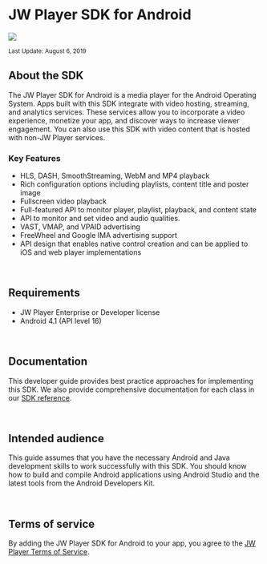 # JW Player SDK for Android

<img src="https://img.shields.io/badge/SDK-Android%20v3-0AAC29.svg?logo=android">

<sup>Last Update: August 6, 2019

## About the SDK

The JW Player SDK for Android is a media player for the Android Operating System. Apps built with this SDK integrate with video hosting, streaming, and analytics services. These services allow you to incorporate a video experience, monetize your app, and discover ways to increase viewer engagement. You can also use this SDK with video content that is hosted with non-JW Player services.

### Key Features

* HLS, DASH, SmoothStreaming, WebM and MP4 playback
* Rich configuration options including playlists, content title and poster image
* Fullscreen video playback
* Full-featured API to monitor player, playlist, playback, and content state
* API to monitor and set video and audio qualities.
* VAST, VMAP, and VPAID advertising
* FreeWheel and Google IMA advertising support
* API design that enables native control creation and can be applied to iOS and web player implementations 

<br/>

## Requirements

* JW Player Enterprise or Developer license
* Android 4.1 (API level 16)

<br/>

## Documentation

This developer guide provides best practice approaches for implementing this SDK. We also provide comprehensive documentation for each class in our [SDK reference](https://developer.jwplayer.com/sdk/android/reference/). 

<br/>

## Intended audience

This guide assumes that you have the necessary Android and Java development skills to work successfully with this SDK. You should know how to build and compile Android applications using Android Studio and the latest tools from the Android Developers Kit.

<br/>

## Terms of service

By adding the JW Player SDK for Android to your app, you agree to the [JW Player Terms of Service](https://www.jwplayer.com/tos/).
